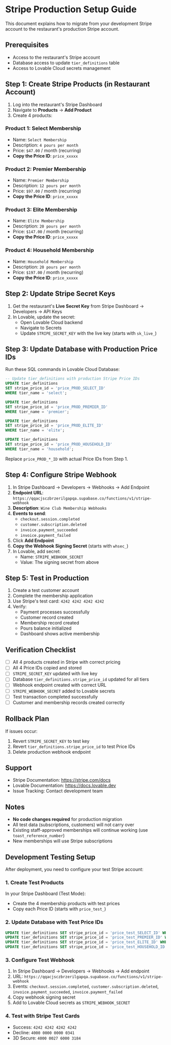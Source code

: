 # Stripe Production Setup Guide

This document explains how to migrate from your development Stripe account to the restaurant's production Stripe account.

## Prerequisites
- Access to the restaurant's Stripe account
- Database access to update `tier_definitions` table
- Access to Lovable Cloud secrets management

## Step 1: Create Stripe Products (in Restaurant Account)

1. Log into the restaurant's Stripe Dashboard
2. Navigate to **Products** → **Add Product**
3. Create 4 products:

### Product 1: Select Membership
- Name: `Select Membership`
- Description: `4 pours per month`
- Price: `$47.00` / month (recurring)
- **Copy the Price ID**: `price_xxxxx`

### Product 2: Premier Membership
- Name: `Premier Membership`
- Description: `12 pours per month`
- Price: `$97.00` / month (recurring)
- **Copy the Price ID**: `price_xxxxx`

### Product 3: Elite Membership
- Name: `Elite Membership`
- Description: `20 pours per month`
- Price: `$147.00` / month (recurring)
- **Copy the Price ID**: `price_xxxxx`

### Product 4: Household Membership
- Name: `Household Membership`
- Description: `20 pours per month`
- Price: `$197.00` / month (recurring)
- **Copy the Price ID**: `price_xxxxx`

## Step 2: Update Stripe Secret Keys

1. Get the restaurant's **Live Secret Key** from Stripe Dashboard → Developers → API Keys
2. In Lovable, update the secret:
   - Open Lovable Cloud backend
   - Navigate to Secrets
   - Update `STRIPE_SECRET_KEY` with the live key (starts with `sk_live_`)

## Step 3: Update Database with Production Price IDs

Run these SQL commands in Lovable Cloud Database:

```sql
-- Update tier_definitions with production Stripe Price IDs
UPDATE tier_definitions 
SET stripe_price_id = 'price_PROD_SELECT_ID' 
WHERE tier_name = 'select';

UPDATE tier_definitions 
SET stripe_price_id = 'price_PROD_PREMIER_ID' 
WHERE tier_name = 'premier';

UPDATE tier_definitions 
SET stripe_price_id = 'price_PROD_ELITE_ID' 
WHERE tier_name = 'elite';

UPDATE tier_definitions 
SET stripe_price_id = 'price_PROD_HOUSEHOLD_ID' 
WHERE tier_name = 'household';
```

Replace `price_PROD_*_ID` with actual Price IDs from Step 1.

## Step 4: Configure Stripe Webhook

1. In Stripe Dashboard → Developers → Webhooks → Add Endpoint
2. **Endpoint URL**: `https://qqacjsczbrzerilgapqa.supabase.co/functions/v1/stripe-webhook`
3. **Description**: `Wine Club Membership Webhooks`
4. **Events to send**:
   - `checkout.session.completed`
   - `customer.subscription.deleted`
   - `invoice.payment_succeeded`
   - `invoice.payment_failed`
5. Click **Add Endpoint**
6. **Copy the Webhook Signing Secret** (starts with `whsec_`)
7. In Lovable, add secret:
   - Name: `STRIPE_WEBHOOK_SECRET`
   - Value: The signing secret from above

## Step 5: Test in Production

1. Create a test customer account
2. Complete the membership application
3. Use Stripe's test card: `4242 4242 4242 4242`
4. Verify:
   - Payment processes successfully
   - Customer record created
   - Membership record created
   - Pours balance initialized
   - Dashboard shows active membership

## Verification Checklist

- [ ] All 4 products created in Stripe with correct pricing
- [ ] All 4 Price IDs copied and stored
- [ ] `STRIPE_SECRET_KEY` updated with live key
- [ ] Database `tier_definitions.stripe_price_id` updated for all tiers
- [ ] Webhook endpoint created with correct URL
- [ ] `STRIPE_WEBHOOK_SECRET` added to Lovable secrets
- [ ] Test transaction completed successfully
- [ ] Customer and membership records created correctly

## Rollback Plan

If issues occur:
1. Revert `STRIPE_SECRET_KEY` to test key
2. Revert `tier_definitions.stripe_price_id` to test Price IDs
3. Delete production webhook endpoint

## Support

- Stripe Documentation: https://stripe.com/docs
- Lovable Documentation: https://docs.lovable.dev
- Issue Tracking: Contact development team

## Notes

- **No code changes required** for production migration
- All test data (subscriptions, customers) will not carry over
- Existing staff-approved memberships will continue working (use `toast_reference_number`)
- New memberships will use Stripe subscriptions

## Development Testing Setup

After deployment, you need to configure your test Stripe account:

### 1. Create Test Products

In your Stripe Dashboard (Test Mode):
- Create the 4 membership products with test prices
- Copy each Price ID (starts with `price_test_`)

### 2. Update Database with Test Price IDs

```sql
UPDATE tier_definitions SET stripe_price_id = 'price_test_SELECT_ID' WHERE tier_name = 'select';
UPDATE tier_definitions SET stripe_price_id = 'price_test_PREMIER_ID' WHERE tier_name = 'premier';
UPDATE tier_definitions SET stripe_price_id = 'price_test_ELITE_ID' WHERE tier_name = 'elite';
UPDATE tier_definitions SET stripe_price_id = 'price_test_HOUSEHOLD_ID' WHERE tier_name = 'household';
```

### 3. Configure Test Webhook

1. In Stripe Dashboard → Developers → Webhooks → Add endpoint
2. URL: `https://qqacjsczbrzerilgapqa.supabase.co/functions/v1/stripe-webhook`
3. Events: `checkout.session.completed`, `customer.subscription.deleted`, `invoice.payment_succeeded`, `invoice.payment_failed`
4. Copy webhook signing secret
5. Add to Lovable Cloud secrets as `STRIPE_WEBHOOK_SECRET`

### 4. Test with Stripe Test Cards

- Success: `4242 4242 4242 4242`
- Decline: `4000 0000 0000 0341`
- 3D Secure: `4000 0027 6000 3184`
